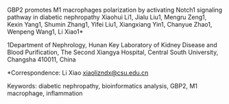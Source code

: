 GBP2 promotes M1 macrophages polarization by activating Notch1 signaling pathway in diabetic nephropathy
Xiaohui Li1, Jialu Liu1, Mengru Zeng1, Kexin Yang1, Shumin Zhang1, Yifei Liu1, Xiangxiang Yin1, Chanyue Zhao1, Wenpeng Wang1, Li Xiao1*

1Department of Nephrology, Hunan Key Laboratory of Kidney Disease and Blood Purification, The Second Xiangya Hospital, Central South University, Changsha 410011, China 

*Correspondence:
Li Xiao 
xiaolizndx@csu.edu.cn

Keywords: diabetic nephropathy, bioinformatics analysis, GBP2, M1 macrophage, inflammation
